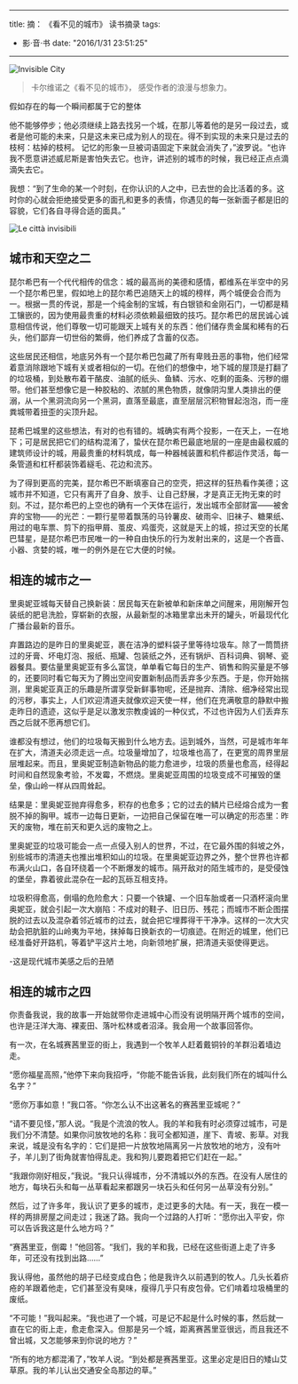 
---
title: 摘： 《看不见的城市》 读书摘录
tags:
- 影·音·书
date: "2016/1/31 23:51:25"
---

![Invisible City](http://7xqdw6.com1.z0.glb.clouddn.com/Invisible%20City%20.jpg)

> 卡尔维诺之《看不见的城市》， 感受作者的浪漫与想象力。

<!-- more -->

假如存在的每一个瞬间都属于它的整体

他不能够停步；他必须继续上路去找另一个城，在那儿等着他的是另一段过去，或者是他可能的未来，只是这未来已成为别人的现在。得不到实现的未来只是过去的枝柯：枯掉的枝柯。
记忆的形象一旦被词语固定下来就会消失了，”波罗说。“也许我不愿意讲述威尼斯是害怕失去它。也许，讲述别的城市的时候，我已经正点点滴滴失去它。

我想：“到了生命的某一个时刻，在你认识的人之中，已去世的会比活着的多。这时你的心就会拒绝接受更多的面孔和更多的表情，你遇见的每一张新面子都是旧的容貌，它们各自寻得合适的面具。” 


![Le città invisibili](http://7xqdw6.com1.z0.glb.clouddn.com/Le%20citta%CC%80%20invisibili.jpg)
## 城市和天空之二 

琵尔希巴有一个代代相传的信念：城的最高尚的美德和感情，都维系在半空中的另一个琵尔希巴里，假如地上的琵尔希巴追随天上的城的榜样，两个城便会合而为一。根据一贯的传说，那是一个纯金制的宝城，有白银锁和金刚石门，一切都是精工镶嵌的，因为使用最贵重的材料必须依赖最细致的技巧。琵尔希巴的居民诚心诚意相信传说，他们尊敬一切可能跟天上城有关的东西：他们储存贵金属和稀有的石头，他们鄙弃一切世俗的繁缛，他们养成了含蓄的仪态。 

这些居民还相信，地底另外有一个琵尔希巴包藏了所有卑贱丑恶的事物，他们经常着意消除跟地下城有关或者相似的一切。在他们的想像中，地下城的屋顶是打翻了的垃圾桶，到处散布着干酪皮、油腻的纸头、鱼鳞、污水、吃剩的面条、污秽的绷带。他们甚至想像它是一种胶粘的、浓腻的黑色物质，就像阴沟里人类排出的便溺，从一个黑洞流向另一个黑洞，直落至最底，直至层层沉积物冒起泡泡，而一座粪城带着扭歪的尖顶升起。 

琵希巴城里的这些想法，有对的也有错的。城确实有两个投影，一在天上，一在地下；可是居民把它们的结构混淆了，蛰伏在琵尔希巴最底地层的一座是由最权威的建筑师设计的城，用最贵重的材料筑成，每一种器械装置和机件都运作灵活，每一条管道和杠杆都装饰着繸毛、花边和流苏。 

为了得到更高的完美，琵尔希巴不断填塞自己的空壳，把这样的狂热看作美德；这城市并不知道，它只有离开了自身、放手、让自己舒展，才是真正无拘无束的时刻。不过，琵尔希巴的上空也的确有一个天体在运行，发出城市全部财富——被舍弃的宝物——的光芒：一颗行星带着飘荡的马铃薯皮、破雨伞、旧袜子、糖果纸、用过的电车票、剪下的指甲屑、茧皮、鸡蛋壳，这就是天上的城，掠过天空的长尾巴彗星，是琵尔希巴市民唯一的一种自由快乐的行为发射出来的，这是一个吝啬、小器、贪婪的城，唯一的例外是在它大便的时候。

## 相连的城市之一 

里奥妮亚城每天替自己换新装：居民每天在新被单和新床单之间醒来，用刚解开包装纸的肥皂洗脸，穿崭新的衣服，从最新型的冰箱里拿出未开的罐头，听最现代化广播台最新的音乐。 

弃置路边的是昨日的里奥妮亚，裹在洁净的塑料袋子里等待垃圾车。除了一筒筒挤过的牙膏、坏电灯泡、报纸、瓶罐、包装纸之外，还有锅炉、百科词典、钢琴、瓷器餐具。要估量里奥妮亚有多么富饶，单单看它每日的生产、销售和购买量是不够的，还要同时看它每天为了腾出空间安置新制品而丢弃多少东西。于是，你开始揣测，里奥妮亚真正的乐趣是所谓享受新鲜事物呢，还是抛弃、清除、细净经常出现的污秽，事实上，人们欢迎清道夫就像欢迎天使一样，他们在充满敬意的静默中搬走昨日的遗迹，这似乎是足以激发宗教虔诚的一种仪式，不过也许因为人们丢弃东西之后就不愿再想它们。 

谁都没有想过，他们的垃圾每天搬到什么地方去。运到城外，当然，可是城市年年在扩大，清道夫必须走远一点。垃圾量增加了，垃圾堆也高了，在更宽的周界里层层堆起来。而且，里奥妮亚制造新物品的能力愈进步，垃圾的质量也愈高，经得起时间和自然现象考验，不发霉，不燃烧。里奥妮亚周围的垃圾变成不可摧毁的堡垒，像山岭一样从四周耸起。

结果是：里奥妮亚抛弃得愈多，积存的也愈多；它的过去的鳞片已经熔合成为一套脱不掉的胸甲。城市一边每日更新，一边把自己保留在唯一可以确定的形态里：昨天的废物，堆在前天和更久远的废物之上。 

里奥妮亚的垃圾可能会一点一点侵入别人的世界，不过，在它最外围的斜坡之外，别些城市的清道夫也推出堆积如山的垃圾。在里奥妮亚边界之外，整个世界也许都布满火山口，各自环绕着一个不断爆发的城市。隔开敌对的陌生城市的，是受侵蚀的堡垒，靠着彼此混杂在一起的瓦砾互相支持。 

垃圾积得愈高，倒塌的危险愈大：只要一个铁罐、一个旧车胎或者一只酒杯滚向里奥妮亚，就会引起一次大崩陷：不成对的鞋子、旧日历、残花；而城市不断企图摆脱的过去以及混杂着邻近城市的过去，就会把它埋葬得干干净净。这样的一次大灾劫会把肮脏的山岭夷为平地，抹掉每日换新衣的一切痕迹。在附近的城里，他们已经准备好开路机，等着铲平这片土地，向新领地扩展，把清道夫驱使得更远。 

-这是现代城市美感之后的丑陋
　
## 相连的城市之四 

你责备我说，我的故事一开始就带你走进城中心而没有说明隔开两个城市的空间，也许是汪洋大海、裸麦田、落叶松林或者沼泽。我会用一个故事回答你。 

有一次，在名城赛茜里亚的街上，我遇到一个牧羊人赶着戴铜铃的羊群沿着墙边走。 

“愿你福星高照，”他停下来向我招呼，“你能不能告诉我，此刻我们所在的城叫什么名字？” 

“愿你万事如意！”我口答。“你怎么认不出这著名的赛茜里亚城呢？” 

“请不要见怪，”那人说。“我是个流浪的牧人。我的羊和我有时必须穿过城市，可是我们分不清楚。如果你问放牧地的名称：我可全都知道，崖下、青坡、影草。对我来说，城是没有名字的：它们是把一片放牧地隔离另一片放牧地的地方，没有叶子，羊儿到了街角就害怕得乱走。我和狗儿要跑着把它们赶在一起。” 

“我跟你刚好相反，”我说。“我只认得城市，分不清城以外的东西。在没有人居住的地方，每块石头和每一丛草看起来都跟另一块石头和任何另一丛草没有分别。” 

然后，过了许多年，我认识了更多的城市，走过更多的大陆。有一天，我在一模一样的两排房屋之间走过；我迷了路。我向一个过路的人打听：“愿你出入平安，你可以告诉我这是什么地方吗？” 

“赛茜里亚，倒霉！”他回答。“我们，我的羊和我，已经在这些街道上走了许多年，可还没有找到出路……” 

我认得他，虽然他的胡子已经变成白色；他是我许久以前遇到的牧人。几头长着疥疮的羊跟着他走，它们甚至没有臭味，瘦得几乎只有皮包骨。它们啃着垃圾桶里的废纸。 

“不可能！”我叫起来。“我也进了一个城，可是记不起是什么时候的事，然后就一直在它的街上走，愈走愈深入。但那是另一个城，距离赛茜里亚很远，而且我还不曾出城，又怎能够来到你说的地方？” 

“所有的地方都混淆了，”牧羊人说。“到处都是赛茜里亚。这里必定是旧日的矮山艾草原。我的羊儿认出交通安全岛那边的草。”